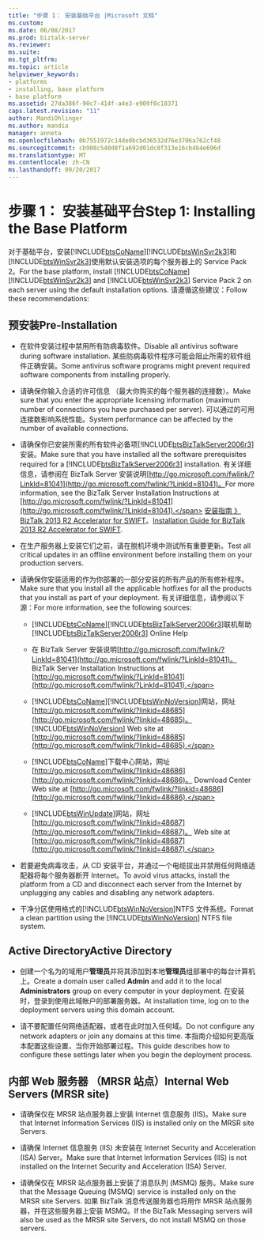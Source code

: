```yaml
---
title: "步骤 1： 安装基础平台 |Microsoft 文档"
ms.custom: 
ms.date: 06/08/2017
ms.prod: biztalk-server
ms.reviewer: 
ms.suite: 
ms.tgt_pltfrm: 
ms.topic: article
helpviewer_keywords:
- platforms
- installing, base platform
- base platform
ms.assetid: 27da386f-90c7-414f-a4e3-e909f0c18371
caps.latest.revision: "11"
author: MandiOhlinger
ms.author: mandia
manager: anneta
ms.openlocfilehash: 0b7551972c14de0bcbd36532d76e3706a762cf48
ms.sourcegitcommit: cb908c540d8f1a692d01dc8f313e16cb4b4e696d
ms.translationtype: MT
ms.contentlocale: zh-CN
ms.lasthandoff: 09/20/2017
---
```

# <a name="step-1-installing-the-base-platform"></a><span data-ttu-id="7b587-102">步骤 1： 安装基础平台</span><span class="sxs-lookup"><span data-stu-id="7b587-102">Step 1: Installing the Base Platform</span></span>
<span data-ttu-id="7b587-103">对于基础平台，安装[!INCLUDE[btsCoName](../../includes/btsconame-md.md)][!INCLUDE[btsWinSvr2k3](../../includes/btswinsvr2k3-md.md)]和[!INCLUDE[btsWinSvr2k3](../../includes/btswinsvr2k3-md.md)]使用默认安装选项的每个服务器上的 Service Pack 2。</span><span class="sxs-lookup"><span data-stu-id="7b587-103">For the base platform, install [!INCLUDE[btsCoName](../../includes/btsconame-md.md)][!INCLUDE[btsWinSvr2k3](../../includes/btswinsvr2k3-md.md)] and [!INCLUDE[btsWinSvr2k3](../../includes/btswinsvr2k3-md.md)] Service Pack 2 on each server using the default installation options.</span></span> <span data-ttu-id="7b587-104">请遵循这些建议：</span><span class="sxs-lookup"><span data-stu-id="7b587-104">Follow these recommendations:</span></span>  
  
## <a name="pre-installation"></a><span data-ttu-id="7b587-105">预安装</span><span class="sxs-lookup"><span data-stu-id="7b587-105">Pre-Installation</span></span>  
  
-   <span data-ttu-id="7b587-106">在软件安装过程中禁用所有防病毒软件。</span><span class="sxs-lookup"><span data-stu-id="7b587-106">Disable all antivirus software during software installation.</span></span> <span data-ttu-id="7b587-107">某些防病毒软件程序可能会阻止所需的软件组件正确安装。</span><span class="sxs-lookup"><span data-stu-id="7b587-107">Some antivirus software programs might prevent required software components from installing properly.</span></span>  
  
-   <span data-ttu-id="7b587-108">请确保你输入合适的许可信息 （最大你购买的每个服务器的连接数）。</span><span class="sxs-lookup"><span data-stu-id="7b587-108">Make sure that you enter the appropriate licensing information (maximum number of connections you have purchased per server).</span></span> <span data-ttu-id="7b587-109">可以通过的可用连接数影响系统性能。</span><span class="sxs-lookup"><span data-stu-id="7b587-109">System performance can be affected by the number of available connections.</span></span>  
  
-   <span data-ttu-id="7b587-110">请确保你已安装所需的所有软件必备项[!INCLUDE[btsBizTalkServer2006r3](../../includes/btsbiztalkserver2006r3-md.md)]安装。</span><span class="sxs-lookup"><span data-stu-id="7b587-110">Make sure that you have installed all the software prerequisites required for a [!INCLUDE[btsBizTalkServer2006r3](../../includes/btsbiztalkserver2006r3-md.md)] installation.</span></span> <span data-ttu-id="7b587-111">有关详细信息，请参阅在 BizTalk Server 安装说明[http://go.microsoft.com/fwlink/?LinkId=81041](http://go.microsoft.com/fwlink/?LinkId=81041)。</span><span class="sxs-lookup"><span data-stu-id="7b587-111">For more information, see the BizTalk Server Installation Instructions at [http://go.microsoft.com/fwlink/?LinkId=81041](http://go.microsoft.com/fwlink/?LinkId=81041).</span></span> <span data-ttu-id="7b587-112">[安装指南 》 BizTalk 2013 R2 Accelerator for SWIFT](http://msdn.microsoft.com/library/d2b4a9f3-baeb-4fbc-9fda-5e4178832cd1)。</span><span class="sxs-lookup"><span data-stu-id="7b587-112">[Installation Guide for BizTalk 2013 R2 Accelerator for SWIFT](http://msdn.microsoft.com/library/d2b4a9f3-baeb-4fbc-9fda-5e4178832cd1).</span></span>  
  
-   <span data-ttu-id="7b587-113">在生产服务器上安装它们之前，请在脱机环境中测试所有重要更新。</span><span class="sxs-lookup"><span data-stu-id="7b587-113">Test all critical updates in an offline environment before installing them on your production servers.</span></span>  
  
-   <span data-ttu-id="7b587-114">请确保你安装适用的作为你部署的一部分安装的所有产品的所有修补程序。</span><span class="sxs-lookup"><span data-stu-id="7b587-114">Make sure that you install all the applicable hotfixes for all the products that you install as part of your deployment.</span></span> <span data-ttu-id="7b587-115">有关详细信息，请参阅以下源：</span><span class="sxs-lookup"><span data-stu-id="7b587-115">For more information, see the following sources:</span></span>  
  
    -   [!INCLUDE[btsCoName](../../includes/btsconame-md.md)]<span data-ttu-id="7b587-116">[!INCLUDE[btsBizTalkServer2006r3](../../includes/btsbiztalkserver2006r3-md.md)]联机帮助</span><span class="sxs-lookup"><span data-stu-id="7b587-116"> [!INCLUDE[btsBizTalkServer2006r3](../../includes/btsbiztalkserver2006r3-md.md)] Online Help</span></span>  
  
    -   <span data-ttu-id="7b587-117">在 BizTalk Server 安装说明[http://go.microsoft.com/fwlink/?LinkId=81041](http://go.microsoft.com/fwlink/?LinkId=81041)。</span><span class="sxs-lookup"><span data-stu-id="7b587-117">BizTalk Server Installation Instructions at [http://go.microsoft.com/fwlink/?LinkId=81041](http://go.microsoft.com/fwlink/?LinkId=81041).</span></span>  
  
    -   [!INCLUDE[btsCoName](../../includes/btsconame-md.md)]<span data-ttu-id="7b587-118">[!INCLUDE[btsWinNoVersion](../../includes/btswinnoversion-md.md)]网站，网址[http://go.microsoft.com/fwlink/?linkid=48685](http://go.microsoft.com/fwlink/?linkid=48685)。</span><span class="sxs-lookup"><span data-stu-id="7b587-118"> [!INCLUDE[btsWinNoVersion](../../includes/btswinnoversion-md.md)] Web site at [http://go.microsoft.com/fwlink/?linkid=48685](http://go.microsoft.com/fwlink/?linkid=48685).</span></span>  
  
    -   [!INCLUDE[btsCoName](../../includes/btsconame-md.md)]<span data-ttu-id="7b587-119">下载中心网站，网址[http://go.microsoft.com/fwlink/?linkid=48686](http://go.microsoft.com/fwlink/?linkid=48686)。</span><span class="sxs-lookup"><span data-stu-id="7b587-119"> Download Center Web site at [http://go.microsoft.com/fwlink/?linkid=48686](http://go.microsoft.com/fwlink/?linkid=48686).</span></span>  
  
    -   [!INCLUDE[btsWinUpdate](../../includes/btswinupdate-md.md)]<span data-ttu-id="7b587-120">网站，网址[http://go.microsoft.com/fwlink/?linkid=48687](http://go.microsoft.com/fwlink/?linkid=48687)。</span><span class="sxs-lookup"><span data-stu-id="7b587-120"> Web site at [http://go.microsoft.com/fwlink/?linkid=48687](http://go.microsoft.com/fwlink/?linkid=48687).</span></span>  
  
-   <span data-ttu-id="7b587-121">若要避免病毒攻击，从 CD 安装平台，并通过一个电缆拔出并禁用任何网络适配器将每个服务器断开 Internet。</span><span class="sxs-lookup"><span data-stu-id="7b587-121">To avoid virus attacks, install the platform from a CD and disconnect each server from the Internet by unplugging any cables and disabling any network adapters.</span></span>  
  
-   <span data-ttu-id="7b587-122">干净分区使用格式的[!INCLUDE[btsWinNoVersion](../../includes/btswinnoversion-md.md)]NTFS 文件系统。</span><span class="sxs-lookup"><span data-stu-id="7b587-122">Format a clean partition using the [!INCLUDE[btsWinNoVersion](../../includes/btswinnoversion-md.md)] NTFS file system.</span></span>  
  
## <a name="active-directory"></a><span data-ttu-id="7b587-123">Active Directory</span><span class="sxs-lookup"><span data-stu-id="7b587-123">Active Directory</span></span>  
  
-   <span data-ttu-id="7b587-124">创建一个名为的域用户**管理员**并将其添加到本地**管理员**组部署中的每台计算机上。</span><span class="sxs-lookup"><span data-stu-id="7b587-124">Create a domain user called **Admin** and add it to the local **Administrators** group on every computer in your deployment.</span></span> <span data-ttu-id="7b587-125">在安装时，登录到使用此域帐户的部署服务器。</span><span class="sxs-lookup"><span data-stu-id="7b587-125">At installation time, log on to the deployment servers using this domain account.</span></span>  
  
-   <span data-ttu-id="7b587-126">请不要配置任何网络适配器，或者在此时加入任何域。</span><span class="sxs-lookup"><span data-stu-id="7b587-126">Do not configure any network adapters or join any domains at this time.</span></span> <span data-ttu-id="7b587-127">本指南介绍如何更高版本配置这些设置，当你开始部署过程。</span><span class="sxs-lookup"><span data-stu-id="7b587-127">This guide describes how to configure these settings later when you begin the deployment process.</span></span>  
  
## <a name="internal-web-servers-mrsr-site"></a><span data-ttu-id="7b587-128">内部 Web 服务器 （MRSR 站点）</span><span class="sxs-lookup"><span data-stu-id="7b587-128">Internal Web Servers (MRSR site)</span></span>  
  
-   <span data-ttu-id="7b587-129">请确保仅在 MRSR 站点服务器上安装 Internet 信息服务 (IIS)。</span><span class="sxs-lookup"><span data-stu-id="7b587-129">Make sure that Internet Information Services (IIS) is installed only on the MRSR site Servers.</span></span>  
  
-   <span data-ttu-id="7b587-130">请确保 Internet 信息服务 (IIS) 未安装在 Internet Security and Acceleration (ISA) Server。</span><span class="sxs-lookup"><span data-stu-id="7b587-130">Make sure that Internet Information Services (IIS) is not installed on the Internet Security and Acceleration (ISA) Server.</span></span>  
  
-   <span data-ttu-id="7b587-131">请确保仅在 MRSR 站点服务器上安装了消息队列 (MSMQ) 服务。</span><span class="sxs-lookup"><span data-stu-id="7b587-131">Make sure that the Message Queuing (MSMQ) service is installed only on the MRSR site Servers.</span></span> <span data-ttu-id="7b587-132">如果 BizTalk 消息传送服务器也将用作 MRSR 站点服务器，并在这些服务器上安装 MSMQ。</span><span class="sxs-lookup"><span data-stu-id="7b587-132">If the BizTalk Messaging servers will also be used as the MRSR site Servers, do not install MSMQ on those servers.</span></span>